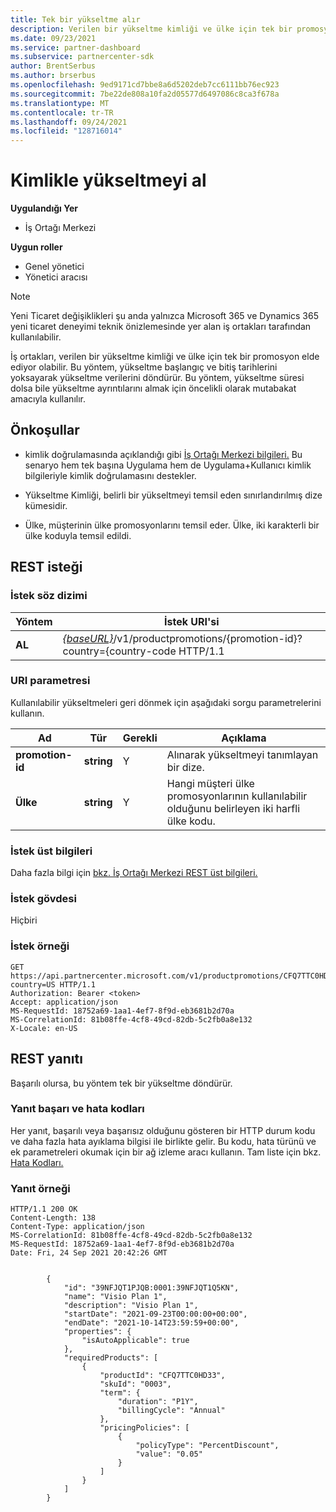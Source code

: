 ```yaml
---
title: Tek bir yükseltme alır
description: Verilen bir yükseltme kimliği ve ülke için tek bir promosyon alır.
ms.date: 09/23/2021
ms.service: partner-dashboard
ms.subservice: partnercenter-sdk
author: BrentSerbus
ms.author: brserbus
ms.openlocfilehash: 9ed9171cd7bbe8a6d5202deb7cc6111bb76ec923
ms.sourcegitcommit: 7be22de808a10fa2d05577d6497086c8ca3f678a
ms.translationtype: MT
ms.contentlocale: tr-TR
ms.lasthandoff: 09/24/2021
ms.locfileid: "128716014"
---
```

# <a name="get-promotion-by-id"></a>Kimlikle yükseltmeyi al

**Uygulandığı Yer**

- İş Ortağı Merkezi

**Uygun roller**

- Genel yönetici
- Yönetici aracısı

> [!Note] 
> Yeni Ticaret değişiklikleri şu anda yalnızca Microsoft 365 ve Dynamics 365 yeni ticaret deneyimi teknik önizlemesinde yer alan iş ortakları tarafından kullanılabilir.

İş ortakları, verilen bir yükseltme kimliği ve ülke için tek bir promosyon elde ediyor olabilir. Bu yöntem, yükseltme başlangıç ve bitiş tarihlerini yoksayarak yükseltme verilerini döndürür. Bu yöntem, yükseltme süresi dolsa bile yükseltme ayrıntılarını almak için öncelikli olarak mutabakat amacıyla kullanılır.



## <a name="prerequisites"></a>Önkoşullar

- kimlik doğrulamasında açıklandığı gibi [İş Ortağı Merkezi bilgileri.](partner-center-authentication.md) Bu senaryo hem tek başına Uygulama hem de Uygulama+Kullanıcı kimlik bilgileriyle kimlik doğrulamasını destekler.

- Yükseltme Kimliği, belirli bir yükseltmeyi temsil eden sınırlandırılmış dize kümesidir.

- Ülke, müşterinin ülke promosyonlarını temsil eder. Ülke, iki karakterli bir ülke koduyla temsil edildi.

## <a name="rest-request"></a>REST isteği

### <a name="request-syntax"></a>İstek söz dizimi

| Yöntem   | İstek URI'si                                                                                                                         |
|----------|-------------------------------------------------------------------------------------------------------------------------------------|
| **AL**  | [*{baseURL}*](partner-center-rest-urls.md)/v1/productpromotions/{promotion-id}?country={country-code HTTP/1.1 |

### <a name="uri-parameter"></a>URI parametresi

Kullanılabilir yükseltmeleri geri dönmek için aşağıdaki sorgu parametrelerini kullanın.

| Ad                    | Tür     | Gerekli | Açıklama                                       |
|-------------------------|----------|----------|---------------------------------------------------|
| **promotion-id**  | **string** | Y        | Alınarak yükseltmeyi tanımlayan bir dize.           |
| **Ülke** | **string** | Y        | Hangi müşteri ülke promosyonlarının kullanılabilir olduğunu belirleyen iki harfli ülke kodu. |

### <a name="request-headers"></a>İstek üst bilgileri

Daha fazla bilgi için [bkz. İş Ortağı Merkezi REST üst bilgileri.](headers.md)

### <a name="request-body"></a>İstek gövdesi

Hiçbiri

### <a name="request-example"></a>İstek örneği

```http
GET https://api.partnercenter.microsoft.com/v1/productpromotions/CFQ7TTC0HD33:0003:CFQ7TTC0K59M?country=US HTTP/1.1
Authorization: Bearer <token>
Accept: application/json
MS-RequestId: 18752a69-1aa1-4ef7-8f9d-eb3681b2d70a
MS-CorrelationId: 81b08ffe-4cf8-49cd-82db-5c2fb0a8e132
X-Locale: en-US
```

## <a name="rest-response"></a>REST yanıtı

Başarılı olursa, bu yöntem tek bir yükseltme döndürür.

### <a name="response-success-and-error-codes"></a>Yanıt başarı ve hata kodları

Her yanıt, başarılı veya başarısız olduğunu gösteren bir HTTP durum kodu ve daha fazla hata ayıklama bilgisi ile birlikte gelir. Bu kodu, hata türünü ve ek parametreleri okumak için bir ağ izleme aracı kullanın. Tam liste için bkz. [Hata Kodları.](error-codes.md)

### <a name="response-example"></a>Yanıt örneği

```http
HTTP/1.1 200 OK
Content-Length: 138
Content-Type: application/json
MS-CorrelationId: 81b08ffe-4cf8-49cd-82db-5c2fb0a8e132
MS-RequestId: 18752a69-1aa1-4ef7-8f9d-eb3681b2d70a
Date: Fri, 24 Sep 2021 20:42:26 GMT

 
        {
            "id": "39NFJQT1PJQB:0001:39NFJQT1Q5KN",
            "name": "Visio Plan 1",
            "description": "Visio Plan 1",
            "startDate": "2021-09-23T00:00:00+00:00",
            "endDate": "2021-10-14T23:59:59+00:00",
            "properties": {
                "isAutoApplicable": true
            },
            "requiredProducts": [
                {
                    "productId": "CFQ7TTC0HD33",
                    "skuId": "0003",
                    "term": {
                        "duration": "P1Y",
                        "billingCycle": "Annual"
                    },
                    "pricingPolicies": [
                        {
                            "policyType": "PercentDiscount",
                            "value": "0.05"
                        }
                    ]
                }
            ]
        }
```
